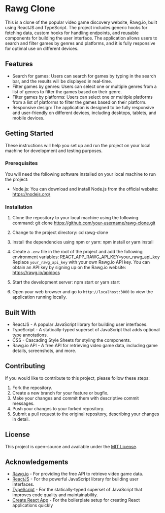 # Rawg Clone

This is a clone of the popular video game discovery website, Rawg.io, built using ReactJS and TypeScript. The project includes generic hooks for fetching data, custom hooks for handling endpoints, and reusable components for building the user interface. The application allows users to search and filter games by genres and platforms, and it is fully responsive for optimal use on different devices.

## Features

- Search for games: Users can search for games by typing in the search bar, and the results will be displayed in real-time.
- Filter games by genres: Users can select one or multiple genres from a list of genres to filter the games based on their genre.
- Filter games by platforms: Users can select one or multiple platforms from a list of platforms to filter the games based on their platform.
- Responsive design: The application is designed to be fully responsive and user-friendly on different devices, including desktops, tablets, and mobile devices.

## Getting Started

These instructions will help you set up and run the project on your local machine for development and testing purposes.

### Prerequisites

You will need the following software installed on your local machine to run the project:

- Node.js: You can download and install Node.js from the official website: https://nodejs.org/

### Installation

1. Clone the repository to your local machine using the following command: git clone https://github.com/your-username/rawg-clone.git
2. Change to the project directory: cd rawg-clone
3. Install the dependencies using npm or yarn: npm install or yarn install
4. Create a `.env` file in the root of the project and add the following environment variables: REACT_APP_RAWG_API_KEY=your_rawg_api_key
Replace `your_rawg_api_key` with your own Rawg.io API key. You can obtain an API key by signing up on the Rawg.io website: https://rawg.io/apidocs
5. Start the development server: npm start or yarn start

6. Open your web browser and go to `http://localhost:3000` to view the application running locally.

## Built With

- ReactJS - A popular JavaScript library for building user interfaces.
- TypeScript - A statically-typed superset of JavaScript that adds optional type annotations.
- CSS - Cascading Style Sheets for styling the components.
- Rawg.io API - A free API for retrieving video game data, including game details, screenshots, and more.

## Contributing

If you would like to contribute to this project, please follow these steps:

1. Fork the repository.
2. Create a new branch for your feature or bugfix.
3. Make your changes and commit them with descriptive commit messages.
4. Push your changes to your forked repository.
5. Submit a pull request to the original repository, describing your changes in detail.

## License

This project is open-source and available under the [MIT License](LICENSE).

## Acknowledgements

- [Rawg.io](https://rawg.io/) - For providing the free API to retrieve video game data.
- [ReactJS](https://reactjs.org/) - For the powerful JavaScript library for building user interfaces.
- [TypeScript](https://www.typescriptlang.org/) - For the statically-typed superset of JavaScript that improves code quality and maintainability.
- [Create React App](https://create-react-app.dev/) - For the boilerplate setup for creating React applications quickly
